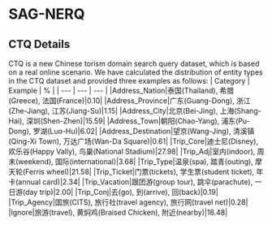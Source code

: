 # SAG-NERQ

## CTQ Details
CTQ is a new Chinese torism domain search query dataset, which is based on a real online scenario. We have calculated the distribution of entity types in the CTQ dataset and provided three examples as follows:
| Category | Example | % |
| --- | --- | --- |
|Address_Nation|泰国(Thailand), 希腊(Greece), 法国(France)|0.10|
|Address_Province|广东(Guang-Dong), 浙江(Zhe-Jiang), 江苏(Jiang-Su)|1.15|
|Address_City|北京(Bei-Jing), 上海(Shang-Hai), 深圳(Shen-Zhen)|15.59|
|Address_Town|朝阳(Chao-Yang), 浦东(Pu-Dong), 罗湖(Luo-Hu)|6.02|
|Address_Destination|望京(Wang-Jing), 清溪镇(Qing-Xi Town), 万达广场(Wan-Da Square)|0.61|
|Trip_Core|迪士尼(Disney), 欢乐谷(Happy Vally), 鸟巢(National Stadium)|27.98|
|Trip_Adj|室内(indoor), 周末(weekend), 国际(international)|3.68|
|Trip_Type|温泉(spa), 踏青(outing), 摩天轮(Ferris wheel)|21.58|
|Trip_Ticket|门票(tickets), 学生票(student ticket), 年卡(annual card)|2.34|
|Trip_Vacation|跟团游(group tour), 跳伞(parachute), 一日游(day trip)|2.00|
|Trip_Conj|去(go), 到(arrive), 回(back)|0.19|
|Trip_Agency|国旅(CITS), 旅行社(travel agency), 旅行网(travel net)|0.28|
|Ignore|旅游(travel), 黄焖鸡(Braised Chicken), 附近(nearby)|18.48|
